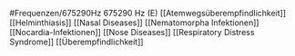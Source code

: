 #Frequenzen/675290Hz
675290 Hz (E)
[[Atemwegsüberempfindlichkeit]]
[[Helminthiasis]]
[[Nasal Diseases]]
[[Nematomorpha Infektionen]]
[[Nocardia-Infektionen]]
[[Nose Diseases]]
[[Respiratory Distress Syndrome]]
[[Überempfindlichkeit]]